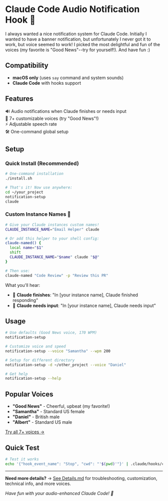 # Claude Code Audio Notification Hook 🔔

I always wanted a nice notification system for Claude Code. Initially I wanted to have a banner notification, but unfortunately I never got it to work, but voice seemed to work! I picked the most delightful and fun of the voices (my favorite is "Good News"--try for yourself!). And have fun :)

## Compatibility
- **macOS only** (uses `say` command and system sounds)
- **Claude Code** with hooks support

## Features
🔊 Audio notifications when Claude finishes or needs input  
🎤 7+ customizable voices (try "Good News"!)  
⚡ Adjustable speech rate  
🛠️ One-command global setup

## Setup

### Quick Install (Recommended)
```bash
# One-command installation
./install.sh

# That's it! Now use anywhere:
cd ~/your_project
notification-setup
claude
```

### Custom Instance Names 🎯
```bash
# Give your Claude instances custom names!
CLAUDE_INSTANCE_NAME="Email Helper" claude

# Or add this helper to your shell config:
claude-named() {
  local name="$1"
  shift
  CLAUDE_INSTANCE_NAME="$name" claude "$@"
}

# Then use:
claude-named "Code Review" -p "Review this PR"
```

What you'll hear:
- 🛑 **Claude finishes**: "In [your instance name], Claude finished responding"
- 📢 **Claude needs input**: "In [your instance name], Claude needs input"

## Usage

```bash
# Use defaults (Good News voice, 170 WPM)
notification-setup

# Customize voice and speed  
notification-setup --voice "Samantha" --wpm 200

# Setup for different directory
notification-setup -d ~/other_project --voice "Daniel"

# Get help
notification-setup --help
```

## Popular Voices
- **"Good News"** - Cheerful, upbeat (my favorite!)
- **"Samantha"** - Standard US female  
- **"Daniel"** - British male
- **"Albert"** - Standard US male

[Try all 7+ voices →](Details.md#available-voices)

## Quick Test
```bash
# Test it works
echo '{"hook_event_name": "Stop", "cwd": "'$(pwd)'"}' | .claude/hooks/claude-notification-hook.sh
```

---

**Need more details?** → [See Details.md](Details.md) for troubleshooting, customization, technical info, and more voices.

*Have fun with your audio-enhanced Claude Code! 🎉*
